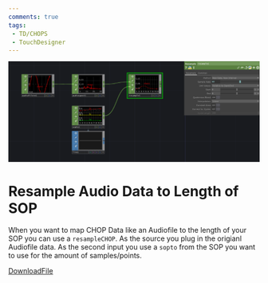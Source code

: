 ```yaml
---
comments: true
tags:
 - TD/CHOPS
 - TouchDesigner
---
```


![Resampled Audio Data to Length SOP](./img/ResampleAudioToSopLength.png)

# Resample Audio Data to Length of SOP

When you want to map CHOP Data like an Audiofile to the length of your SOP you can use a `resampleCHOP`. As the source you plug in the origianl Audiofile data. As the second input you use a `sopto` from the SOP you want to use for the amount of samples/points.

[DownloadFile](./files/ResampleAudioToSopLength.tox)